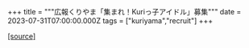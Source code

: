 +++
title = """広報くりやま「集まれ！Kuriっ子アイドル」募集"""
date = 2023-07-31T07:00:00.000Z
tags = ["kuriyama","recruit"]
+++


[[source]](https://www.town.kuriyama.hokkaido.jp/site/koho/23257.html)

